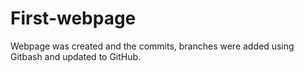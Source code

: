 # First-webpage
Webpage was created and the commits, branches were added using Gitbash and updated to GitHub.
